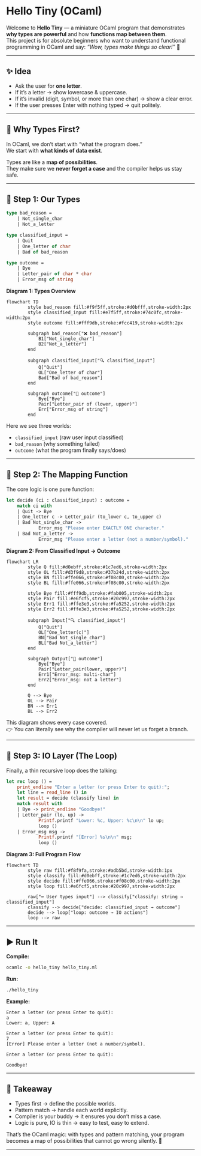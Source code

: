 # Hello Tiny (OCaml)

Welcome to **Hello Tiny** — a miniature OCaml program that demonstrates **why types are powerful** and how **functions map between them**.  
This project is for absolute beginners who want to understand functional programming in OCaml and say: *“Wow, types make things so clear!”* 🌈

---

## ✨ Idea

- Ask the user for **one letter**.
- If it’s a letter → show lowercase & uppercase.
- If it’s invalid (digit, symbol, or more than one char) → show a clear error.
- If the user presses Enter with nothing typed → quit politely.

---

## 🎨 Why Types First?

In OCaml, we don’t start with “what the program does.”  
We start with **what kinds of data exist**.

Types are like a **map of possibilities**.  
They make sure we **never forget a case** and the compiler helps us stay safe.

---

## 🧩 Step 1: Our Types

```ocaml
type bad_reason =
    | Not_single_char
    | Not_a_letter

type classified_input =
    | Quit
    | One_letter of char
    | Bad of bad_reason

type outcome =
    | Bye
    | Letter_pair of char * char
    | Error_msg of string
```

**Diagram 1: Types Overview**

```mermaid
flowchart TD
        style bad_reason fill:#f9f5ff,stroke:#d0bfff,stroke-width:2px
        style classified_input fill:#e7f5ff,stroke:#74c0fc,stroke-width:2px
        style outcome fill:#fff9db,stroke:#fcc419,stroke-width:2px

        subgraph bad_reason["❌ bad_reason"]
            B1["Not_single_char"]
            B2["Not_a_letter"]
        end

        subgraph classified_input["🔍 classified_input"]
            Q["Quit"]
            OL["One_letter of char"]
            Bad["Bad of bad_reason"]
        end

        subgraph outcome["🎯 outcome"]
            Bye["Bye"]
            Pair["Letter_pair of (lower, upper)"]
            Err["Error_msg of string"]
        end
```

Here we see three worlds:

- `classified_input` (raw user input classified)
- `bad_reason` (why something failed)
- `outcome` (what the program finally says/does)

---

## 🧩 Step 2: The Mapping Function

The core logic is one pure function:

```ocaml
let decide (ci : classified_input) : outcome =
    match ci with
    | Quit -> Bye
    | One_letter c -> Letter_pair (to_lower c, to_upper c)
    | Bad Not_single_char ->
            Error_msg "Please enter EXACTLY ONE character."
    | Bad Not_a_letter ->
            Error_msg "Please enter a letter (not a number/symbol)."
```

**Diagram 2: From Classified Input → Outcome**

```mermaid
flowchart LR
        style Q fill:#d0ebff,stroke:#1c7ed6,stroke-width:2px
        style OL fill:#d3f9d8,stroke:#37b24d,stroke-width:2px
        style BN fill:#ffe066,stroke:#f08c00,stroke-width:2px
        style BL fill:#ffe066,stroke:#f08c00,stroke-width:2px

        style Bye fill:#fff9db,stroke:#fab005,stroke-width:2px
        style Pair fill:#e6fcf5,stroke:#20c997,stroke-width:2px
        style Err1 fill:#ffe3e3,stroke:#fa5252,stroke-width:2px
        style Err2 fill:#ffe3e3,stroke:#fa5252,stroke-width:2px

        subgraph Input["🔍 classified_input"]
            Q["Quit"]
            OL["One_letter(c)"]
            BN["Bad Not_single_char"]
            BL["Bad Not_a_letter"]
        end

        subgraph Output["🎯 outcome"]
            Bye["Bye"]
            Pair["Letter_pair(lower, upper)"]
            Err1["Error_msg: multi-char"]
            Err2["Error_msg: not a letter"]
        end

        Q --> Bye
        OL --> Pair
        BN --> Err1
        BL --> Err2
```

This diagram shows every case covered.  
👉 You can literally see why the compiler will never let us forget a branch.

---

## 🧩 Step 3: IO Layer (The Loop)

Finally, a thin recursive loop does the talking:

```ocaml
let rec loop () =
    print_endline "Enter a letter (or press Enter to quit):";
    let line = read_line () in
    let result = decide (classify line) in
    match result with
    | Bye -> print_endline "Goodbye!"
    | Letter_pair (lo, up) ->
            Printf.printf "Lower: %c, Upper: %c\n\n" lo up;
            loop ()
    | Error_msg msg ->
            Printf.printf "[Error] %s\n\n" msg;
            loop ()
```

**Diagram 3: Full Program Flow**

```mermaid
flowchart TD
        style raw fill:#f8f9fa,stroke:#adb5bd,stroke-width:1px
        style classify fill:#d0ebff,stroke:#1c7ed6,stroke-width:2px
        style decide fill:#ffe066,stroke:#f08c00,stroke-width:2px
        style loop fill:#e6fcf5,stroke:#20c997,stroke-width:2px

        raw["⌨️ User types input"] --> classify["classify: string → classified_input"]
        classify --> decide["decide: classified_input → outcome"]
        decide --> loop["loop: outcome → IO actions"]
        loop --> raw
```

---

## ▶️ Run It

**Compile:**
```sh
ocamlc -o hello_tiny hello_tiny.ml
```

**Run:**
```sh
./hello_tiny
```

**Example:**
```
Enter a letter (or press Enter to quit):
a
Lower: a, Upper: A

Enter a letter (or press Enter to quit):
7
[Error] Please enter a letter (not a number/symbol).

Enter a letter (or press Enter to quit):

Goodbye!
```

---

## 🌟 Takeaway

- Types first → define the possible worlds.
- Pattern match → handle each world explicitly.
- Compiler is your buddy → it ensures you don’t miss a case.
- Logic is pure, IO is thin → easy to test, easy to extend.

That’s the OCaml magic: with types and pattern matching, your program becomes a map of possibilities that cannot go wrong silently. 🚀

---